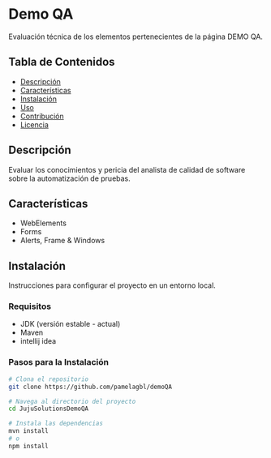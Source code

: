# Demo QA

Evaluación técnica de los elementos pertenecientes de la página DEMO QA.
## Tabla de Contenidos

- [Descripción](#descripción)
- [Características](#características)
- [Instalación](#instalación)
- [Uso](#uso)
- [Contribución](#contribución)
- [Licencia](#licencia)

## Descripción

Evaluar los conocimientos y pericia del analista de calidad de software sobre la automatización de pruebas.
## Características

- WebElements
- Forms
- Alerts, Frame & Windows

## Instalación

Instrucciones para configurar el proyecto en un entorno local.

### Requisitos

- JDK (versión estable - actual)
- Maven 
- intellij idea

### Pasos para la Instalación

```bash
# Clona el repositorio
git clone https://github.com/pamelagbl/demoQA

# Navega al directorio del proyecto
cd JujuSolutionsDemoQA

# Instala las dependencias
mvn install
# o
npm install
